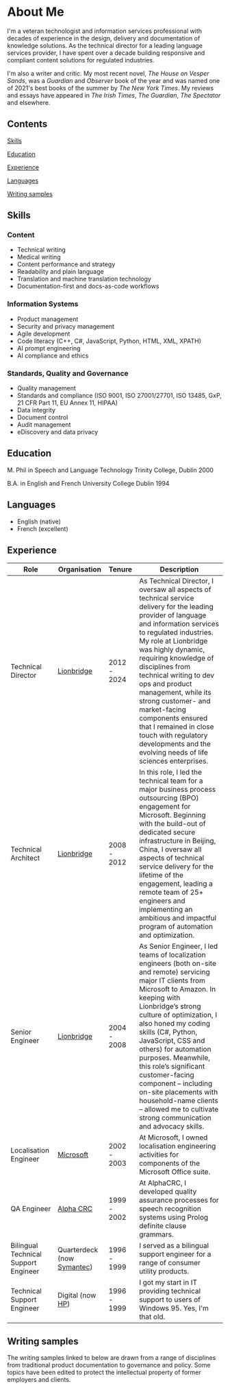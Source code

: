 # About Me

I'm a veteran technologist and information services professional with decades of experience in the design, delivery and documentation of knowledge solutions. As the technical director for a leading language services provider, I have spent over a decade building responsive and compliant content solutions for regulated industries.

I'm also a writer and critic. My most recent novel, *The House on Vesper Sands*, was a *Guardian* and *Observer* book of the year and was named one of 2021's best books of the summer by *The New York Times*. My reviews and essays have appeared in *The Irish Times*, *The Guardian*, *The Spectator* and elsewhere.

## Contents

[Skills](#skills)

[Education](#education)

[Experience](#experience)

[Languages](#languages)

[Writing samples](#writing-samples)



## Skills

### Content

- Technical writing
- Medical writing
- Content performance and strategy
- Readability and plain language
- Translation and machine translation technology
- Documentation-first and docs-as-code workflows

### Information Systems

- Product management
- Security and privacy management
- Agile development
- Code literacy (C++, C#, JavaScript, Python, HTML, XML, XPATH)
- AI prompt engineering
- AI compliance and ethics


### Standards, Quality and Governance

- Quality management
- Standards and compliance (ISO 9001, ISO 27001/27701, ISO 13485, GxP, 21 CFR Part 11, EU Annex 11, HIPAA)
- Data integrity
- Document control
- Audit management
- eDiscovery and data privacy


## Education

M. Phil in Speech and Language Technology
Trinity College, Dublin
2000

B.A. in English and French
University College Dublin
1994

## Languages

- English (native)
- French (excellent)


## Experience


| Role | Organisation | Tenure | Description |
| ----- | ----- | ----- | ------------- |
| Technical Director | [Lionbridge](lionbridge.com) | 2012 - 2024 | As Technical Director, I oversaw all aspects of technical service delivery for the leading provider of language and information services to regulated industries. My role at Lionbridge was highly dynamic, requiring knowledge of disciplines from technical writing to dev ops and product management, while its strong customer- and market-facing components ensured that I remained in close touch with regulatory developments and the evolving needs of life sciences enterprises. |
| Technical Architect | [Lionbridge](lionbridge.com) | 2008 - 2012 | In this role, I led the technical team for a major business process outsourcing (BPO) engagement for Microsoft. Beginning with the build-out of dedicated secure infrastructure in Beijing, China, I oversaw all aspects of technical service delivery for the lifetime of the engagement, leading a remote team of 25+ engineers and implementing an ambitious and impactful program of automation and optimization. |
| Senior Engineer | [Lionbridge](lionbridge.com) | 2004 - 2008 | As Senior Engineer, I led teams of localization engineers (both on-site and remote) servicing major IT clients from Microsoft to Amazon. In keeping with Lionbridge’s strong culture of optimization, I also honed my coding skills (C#, Python, JavaScript, CSS and others) for automation purposes. Meanwhile, this role’s significant customer-facing component – including on-site placements with household-name clients – allowed me to cultivate strong communication and advocacy skills. |
| Localisation Engineer | [Microsoft](microsoft.com) | 2002 - 2003 | At Microsoft, I owned localisation engineering activities for components of the Microsoft Office suite. |
| QA Engineer | [Alpha CRC](alphacrc.com) | 1999 - 2002 | At AlphaCRC, I developed quality assurance processes for speech recognition systems using Prolog definite clause grammars. |
| Bilingual Technical Support Engineer | Quarterdeck \(now [Symantec](https://symantec.com)\) | 1996 - 1999|I served as a bilingual support engineer for a range of consumer utility products. |
| Technical Support Engineer| Digital \(now [HP](https://hp.com)\) | 1996 - 1999 | I got my start in IT providing technical support to users of Windows 95. Yes, I'm that old. |


## Writing samples

The writing samples linked to below are drawn from a range of disciplines from traditional product documentation to governance and policy. Some topics have been edited to protect the intellectual property of former employers and clients.

